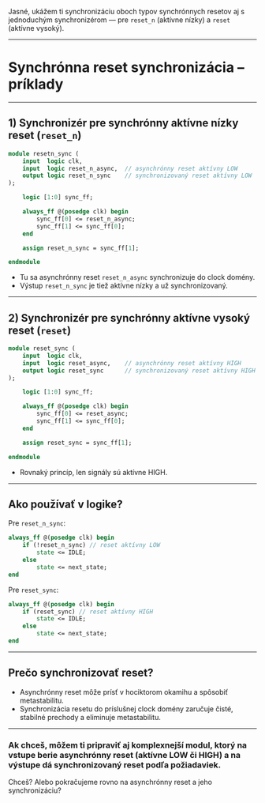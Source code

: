 Jasné, ukážem ti synchronizáciu oboch typov synchrónnych resetov aj s jednoduchým synchronizérom — pre `reset_n` (aktívne nízky) a `reset` (aktívne vysoký).

---

# Synchrónna reset synchronizácia – príklady

---

## 1) Synchronizér pre synchrónny **aktívne nízky reset (`reset_n`)**

```systemverilog
module resetn_sync (
    input  logic clk,
    input  logic reset_n_async,  // asynchrónny reset aktívny LOW
    output logic reset_n_sync    // synchronizovaný reset aktívny LOW
);

    logic [1:0] sync_ff;

    always_ff @(posedge clk) begin
        sync_ff[0] <= reset_n_async;
        sync_ff[1] <= sync_ff[0];
    end

    assign reset_n_sync = sync_ff[1];

endmodule
```

* Tu sa asynchrónny reset `reset_n_async` synchronizuje do clock domény.
* Výstup `reset_n_sync` je tiež aktívne nízky a už synchronizovaný.

---

## 2) Synchronizér pre synchrónny **aktívne vysoký reset (`reset`)**

```systemverilog
module reset_sync (
    input  logic clk,
    input  logic reset_async,    // asynchrónny reset aktívny HIGH
    output logic reset_sync      // synchronizovaný reset aktívny HIGH
);

    logic [1:0] sync_ff;

    always_ff @(posedge clk) begin
        sync_ff[0] <= reset_async;
        sync_ff[1] <= sync_ff[0];
    end

    assign reset_sync = sync_ff[1];

endmodule
```

* Rovnaký princíp, len signály sú aktívne HIGH.

---

## Ako používať v logike?

Pre `reset_n_sync`:

```systemverilog
always_ff @(posedge clk) begin
    if (!reset_n_sync) // reset aktívny LOW
        state <= IDLE;
    else
        state <= next_state;
end
```

Pre `reset_sync`:

```systemverilog
always_ff @(posedge clk) begin
    if (reset_sync) // reset aktívny HIGH
        state <= IDLE;
    else
        state <= next_state;
end
```

---

## Prečo synchronizovať reset?

* Asynchrónny reset môže prísť v hociktorom okamihu a spôsobiť metastabilitu.
* Synchronizácia resetu do príslušnej clock domény zaručuje čisté, stabilné prechody a eliminuje metastabilitu.

---

### Ak chceš, môžem ti pripraviť aj komplexnejší modul, ktorý na vstupe berie asynchrónny reset (aktívne LOW či HIGH) a na výstupe dá synchronizovaný reset podľa požiadaviek.

Chceš? Alebo pokračujeme rovno na asynchrónny reset a jeho synchronizáciu?
